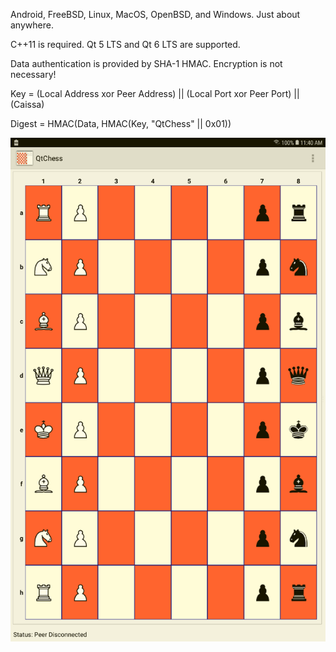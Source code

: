 Android, FreeBSD, Linux, MacOS, OpenBSD, and Windows. Just about anywhere.

C++11 is required. Qt 5 LTS and Qt 6 LTS are supported.

Data authentication is provided by SHA-1 HMAC. Encryption is not necessary!

Key = (Local Address xor Peer Address) || (Local Port xor Peer Port) || (Caissa)

Digest = HMAC(Data, HMAC(Key, "QtChess" || 0x01))

![play](https://github.com/textbrowser/qtchess/blob/master/Images/play.png)
